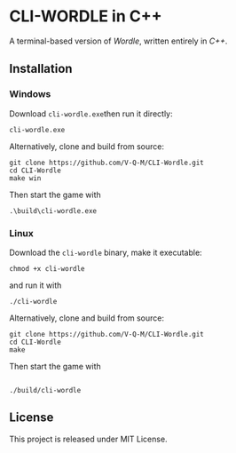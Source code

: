 # CLI-WORDLE in C++

A terminal-based version of _Wordle_, written entirely in _C++_.

## Installation

### Windows

Download `cli-wordle.exe`then run it directly:

```
cli-wordle.exe
```

Alternatively, clone and build from source:

```
git clone https://github.com/V-Q-M/CLI-Wordle.git
cd CLI-Wordle
make win

```

Then start the game with

```
.\build\cli-wordle.exe
```

### Linux

Download the `cli-wordle` binary, make it executable:

```
chmod +x cli-wordle
```

and run it with

```
./cli-wordle

```

Alternatively, clone and build from source:

```
git clone https://github.com/V-Q-M/CLI-Wordle.git
cd CLI-Wordle
make

```

Then start the game with

```

./build/cli-wordle

```

## License

This project is released under MIT License.

